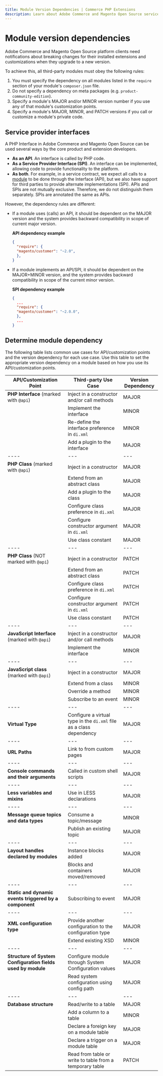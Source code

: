 ```yaml
---
title: Module Version Dependencies | Commerce PHP Extensions
description: Learn about Adobe Commerce and Magento Open Source service provider interfaces and module dependencies.
---
```


# Module version dependencies

Adobe Commerce and Magento Open Source platform clients need notifications about breaking changes for their installed extensions and customizations when they upgrade to a new version.

To achieve this, all third-party modules must obey the following rules:

1. You must specify the dependency on all modules listed in the `require` section of your module's `composer.json` file.
1. Do not specify a dependency on meta packages (e.g. `product-community-edition`).
1. Specify a module's MAJOR and/or MINOR version number if you use any of that module's customization points.
1. Specify a module's MAJOR, MINOR, and PATCH versions if you call or customize a module's private code.

## Service provider interfaces

A PHP Interface in Adobe Commerce and Magento Open Source can be used several ways by the core product and extension developers.

*  **As an API**. An interface is called by PHP code.
*  **As a Service Provider Interface (SPI)**. An interface can be implemented, allowing code to provide functionality to the platform.
*  **As both**. For example, in a service contract, we expect all calls to a [module](https://glossary.magento.com/module) to be done through the Interface (API), but we also have support for third parties to provide alternate implementations (SPI). APIs and SPIs are not mutually exclusive. Therefore, we do not distinguish them separately. SPIs are annotated the same as APIs.

However, the dependency rules are different:

*  If a module uses (calls) an API, it should be dependent on the MAJOR version and the system provides backward compatibility in scope of current major version.

   **API dependency example**

   ```json
   {
     "require": {
     "magento/customer": "~2.0",
     },
   }
   ```

*  If a module implements an API/SPI, it should be dependent on the MAJOR+MINOR version, and the system provides backward compatibility in scope of the current minor version.

   **SPI dependency example**

   ```json
   {
     ...
     "require": {
     "magento/customer": "~2.0.0",
     },
     ...
   }
   ```

## Determine module dependency

The following table lists common use cases for API/customization points and the version dependency for each use case.
Use this table to set the appropriate version dependency on a module based on how you use its API/customization points.

| API/Customization Point        | Third-party Use Case      | Version Dependency |
| ---- | --- | --- |
| **PHP Interface** (marked with `@api`)          | Inject in a constructor and/or call methods   | MAJOR  |
|   | Implement the interface   | MINOR  |
|   | Re-define the interface preference in `di.xml`| MINOR  |
|   | Add a plugin to the interface     | MAJOR  |
| ---- | --- | --- |
| **PHP Class** (marked with `@api`)  | Inject in a constructor   | MAJOR  |
|   | Extend from an abstract class     | MAJOR  |
|   | Add a plugin to the class | MAJOR  |
|   | Configure class preference in `di.xml`        | MAJOR  |
|   | Configure constructor argument in `di.xml`    | MAJOR  |
|   | Use class constant        | MAJOR  |
| ---- | --- | --- |
| **PHP Class** (NOT marked with `@api`)          | Inject in a constructor   | PATCH  |
|   | Extend from an abstract class     | PATCH  |
|   | Configure class preference in `di.xml`        | PATCH  |
|   | Configure constructor argument in `di.xml`    | PATCH  |
|   | Use class constant        | PATCH  |
| ---- | --- | --- |
| **JavaScript Interface** (marked with `@api`)   | Inject in a constructor and/or call methods   | MAJOR  |
|   | Implement the interface   | MINOR  |
| ---- | --- | --- |
| **JavaScript class** (marked with `@api`)       | Inject in a constructor   | MAJOR  |
|   | Extend from a class       | MINOR  |
|   | Override a method         | MINOR  |
|   | Subscribe to an event  | MINOR  |
| ---- | --- | --- |
| **Virtual Type**   | Configure a virtual type in the `di.xml` file as a class dependency        | MAJOR  |
| ---- | --- | --- |
| **URL Paths**      | Link to from custom pages | MAJOR  |
| ---- | --- | --- |
| **Console commands and their arguments**        | Called in custom shell scripts    | MAJOR  |
| ---- | --- | --- |
| **Less variables and mixins**  | Use in LESS declarations  | MAJOR  |
| ---- | --- | --- |
| **Message queue topics and data types**         | Consume a topic/message   | MINOR  |
|   | Publish an existing topic | MAJOR  |
| ---- | --- | --- |
| **Layout handles declared by modules**          | Instance blocks added     | MAJOR  |
|   | Blocks and containers moved/removed           | MAJOR  |
| ---- | --- | --- |
| **Static and dynamic events triggered by a component**      | Subscribing to event      | MAJOR  |
| ---- | --- | --- |
| **XML configuration type**     | Provide another configuration to the configuration type        | MAJOR  |
|   | Extend existing XSD       | MINOR  |
| ---- | --- | --- |
| **Structure of System Configuration fields used by module** | Configure module through System Configuration values           | MAJOR  |
|   | Read system configuration using config path   | MAJOR  |
| ---- | --- | --- |
| **Database structure**         | Read/write to a table     | MAJOR  |
|   | Add a column to a table   | MINOR  |
|   | Declare a foreign key on a module table       | MAJOR  |
|   | Declare a trigger on a module table           | MAJOR  |
|   | Read from table or write to table from a temporary table       | PATCH  |
